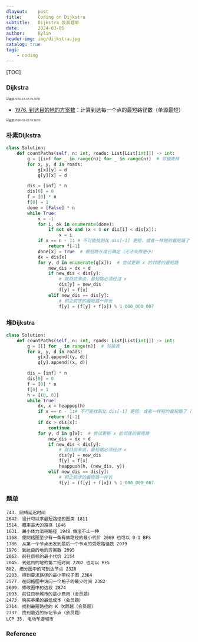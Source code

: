 ```yaml
---
dlayout:    post
title:      Coding on Dijkstra
subtitle:   Dijkstra 及其题单
date:       2024-03-05
author:     Kylin
header-img: img/dijkstra.jpg
catalog: true
tags:
    - coding
---
```




[TOC]

### Dijkstra

<img src="http://kylinhub.oss-cn-shanghai.aliyuncs.com/uPic/%E6%88%AA%E5%B1%8F2024-03-05%2019.29.19.png" alt="截屏2024-03-05 19.29.19" style="zoom:50%;" />

- [1976. 到达目的地的方案数](https://leetcode.cn/problems/number-of-ways-to-arrive-at-destination/)：计算到达每一个点的最短路径数（单源最短）

<img src="http://kylinhub.oss-cn-shanghai.aliyuncs.com/uPic/%E6%88%AA%E5%B1%8F2024-03-05%2019.36.50.png" alt="截屏2024-03-05 19.36.50" style="zoom:50%;" />



### 朴素Dijkstra

```python
class Solution:
    def countPaths(self, n: int, roads: List[List[int]]) -> int:
        g = [[inf for _ in range(n)] for _ in range(n)]  # 邻接矩阵
        for x, y, d in roads:
            g[x][y] = d
            g[y][x] = d

        dis = [inf] * n
        dis[0] = 0
        f = [0] * n
        f[0] = 1
        done = [False] * n
        while True:
            x = -1
            for i, ok in enumerate(done):
                if not ok and (x < 0 or dis[i] < dis[x]):
                    x = i
            if x == n - 1: # 不可能找到比 dis[-1] 更短，或者一样短的最短路了（注意本题边权都是正数）
                return f[-1]
            done[x] = True  # 最短路长度已确定（无法变得更小）
            dx = dis[x]
            for y, d in enumerate(g[x]):  # 尝试更新 x 的邻居的最短路
                new_dis = dx + d
                if new_dis < dis[y]:
                    # 就目前来说，最短路必须经过 x
                    dis[y] = new_dis
                    f[y] = f[x]
                elif new_dis == dis[y]:
                    # 和之前求的最短路一样长
                    f[y] = (f[y] + f[x]) % 1_000_000_007
```



### 堆Dijkstra

```python
class Solution:
    def countPaths(self, n: int, roads: List[List[int]]) -> int:
        g = [[] for _ in range(n)]  # 邻接表
        for x, y, d in roads:
            g[x].append((y, d))
            g[y].append((x, d))

        dis = [inf] * n
        dis[0] = 0
        f = [0] * n
        f[0] = 1
        h = [(0, 0)]
        while True:
            dx, x = heappop(h)
            if x == n - 1:# 不可能找到比 dis[-1] 更短，或者一样短的最短路了（注意本题边权都是正数）
                return f[-1]
            if dx > dis[x]:
                continue
            for y, d in g[x]:  # 尝试更新 x 的邻居的最短路
                new_dis = dx + d
                if new_dis < dis[y]:
                    # 就目前来说，最短路必须经过 x
                    dis[y] = new_dis
                    f[y] = f[x]
                    heappush(h, (new_dis, y))
                elif new_dis == dis[y]:
                    # 和之前求的最短路一样长
                    f[y] = (f[y] + f[x]) % 1_000_000_007
```



### 题单

```
743. 网络延迟时间
2642. 设计可以求最短路径的图类 1811
1514. 概率最大的路径 1846
1631. 最小体力消耗路径 1948 做法不止一种
1368. 使网格图至少有一条有效路径的最小代价 2069 也可以 0-1 BFS
1786. 从第一个节点出发到最后一个节点的受限路径数 2079
1976. 到达目的地的方案数 2095
2662. 前往目标的最小代价 2154
2045. 到达目的地的第二短时间 2202 也可以 BFS
882. 细分图中的可到达节点 2328
2203. 得到要求路径的最小带权子图 2364
2577. 在网格图中访问一个格子的最少时间 2382
2699. 修改图中的边权 2874
2093. 前往目标城市的最小费用（会员题）
2473. 购买苹果的最低成本（会员题）
2714. 找到最短路径的 K 次跨越（会员题）
2737. 找到最近的标记节点（会员题）
LCP 35. 电动车游城市
```



### Reference

[^1]: https://leetcode.cn/problems/number-of-ways-to-arrive-at-destination/solutions/2668041/zai-ji-suan-zui-duan-lu-de-tong-shi-dpfu-g4f3/?envType=daily-question&envId=2024-03-05















